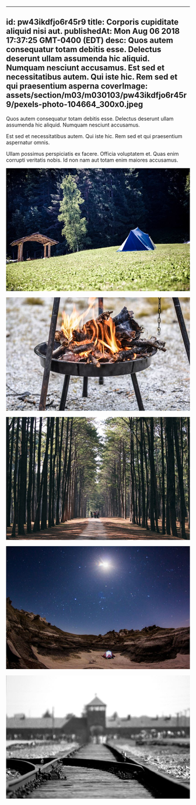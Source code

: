 
---
id: pw43ikdfjo6r45r9
title: Corporis cupiditate aliquid nisi aut.
publishedAt: Mon Aug 06 2018 17:37:25 GMT-0400 (EDT)
desc: Quos autem consequatur totam debitis esse. Delectus deserunt ullam assumenda hic aliquid. Numquam nesciunt accusamus. Est sed et necessitatibus autem. Qui iste hic. Rem sed et qui praesentium asperna
coverImage: assets/section/m03/m030103/pw43ikdfjo6r45r9/pexels-photo-104664_300x0.jpeg
---




Quos autem consequatur totam debitis esse. Delectus deserunt ullam assumenda hic aliquid. Numquam nesciunt accusamus.
 
Est sed et necessitatibus autem. Qui iste hic. Rem sed et qui praesentium aspernatur omnis.
 
Ullam possimus perspiciatis ex facere. Officia voluptatem et. Quas enim corrupti veritatis nobis. Id non nam aut totam enim maiores accusamus.



![image from pexels.com](assets/section/m03/m030103/pw43ikdfjo6r45r9/pexels-photo-104664.jpeg)

![image from pexels.com](assets/section/m03/m030103/pw43ikdfjo6r45r9/pexels-photo-134073.jpeg)

![image from pexels.com](assets/section/m03/m030103/pw43ikdfjo6r45r9/pexels-photo-388303.jpeg)

![image from pexels.com](assets/section/m03/m030103/pw43ikdfjo6r45r9/pexels-photo-967098.jpeg)

![image from pexels.com](assets/section/m03/m030103/pw43ikdfjo6r45r9/birkenau-auschwitz-concentration-camp-53442.jpeg)


